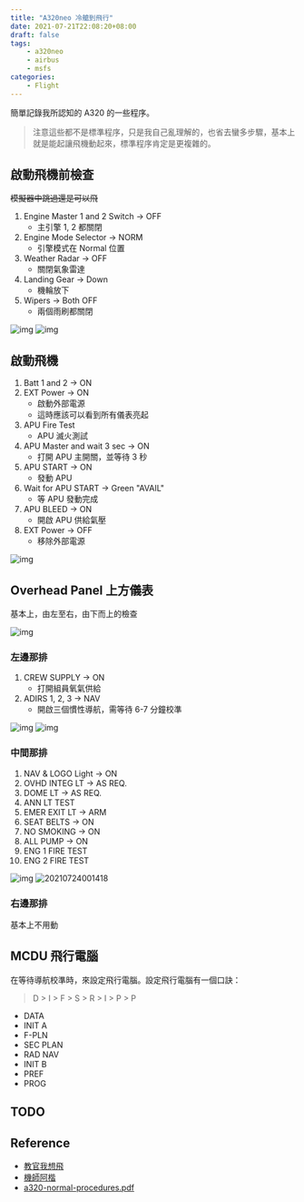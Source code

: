 ```yaml
---
title: "A320neo 冷艙到飛行"
date: 2021-07-21T22:08:20+08:00
draft: false
tags: 
    - a320neo
    - airbus
    - msfs
categories:
    - Flight
---
```


簡單記錄我所認知的 A320 的一些程序。

<!--more-->

> 注意這些都不是標準程序，只是我自己亂理解的，也省去蠻多步驟，基本上就是能起讓飛機動起來，標準程序肯定是更複雜的。

## 啟動飛機前檢查

~~模擬器中跳過還是可以飛~~

1. Engine Master 1 and 2 Switch -> OFF
   * 主引擎 1, 2 都關閉
2. Engine Mode Selector -> NORM
   * 引擎模式在 Normal 位置
3. Weather Radar -> OFF
   * 關閉氣象雷達
4. Landing Gear -> Down
   * 機輪放下
5. Wipers -> Both OFF
   * 兩個雨刷都關閉

![img](https://cdn.jsdelivr.net/gh/TonyPepeBear/ImageBed@main/20210723215225.png)
![img](https://cdn.jsdelivr.net/gh/TonyPepeBear/ImageBed@main/20210723215410.png)

## 啟動飛機

1. Batt 1 and 2 -> ON
2. EXT Power -> ON
   * 啟動外部電源
   * 這時應該可以看到所有儀表亮起
3. APU Fire Test
   * APU 滅火測試
4. APU Master and wait 3 sec -> ON
   * 打開 APU 主開關，並等待 3 秒
5. APU START -> ON
   * 發動 APU
6. Wait for APU START -> Green "AVAIL"
   * 等 APU 發動完成
7. APU BLEED -> ON
   * 開啟 APU 供給氣壓
8. EXT Power -> OFF
   * 移除外部電源

![img](https://cdn.jsdelivr.net/gh/TonyPepeBear/ImageBed@main/20210723230551.png)

## Overhead Panel 上方儀表

基本上，由左至右，由下而上的檢查

![img](https://cdn.jsdelivr.net/gh/TonyPepeBear/ImageBed@main/20210723223858.png)

### 左邊那排

1. CREW SUPPLY -> ON
   * 打開組員氧氣供給
2. ADIRS 1, 2, 3 -> NAV
   * 開啟三個慣性導航，需等待 6-7 分鐘校準

![img](https://cdn.jsdelivr.net/gh/TonyPepeBear/ImageBed@main/20210723223442.png)
![img](https://cdn.jsdelivr.net/gh/TonyPepeBear/ImageBed@main/20210723223529.png)

### 中間那排

1. NAV & LOGO Light -> ON
2. OVHD INTEG LT -> AS REQ.
3. DOME LT -> AS REQ.
4. ANN LT TEST
5. EMER EXIT LT -> ARM
6. SEAT BELTS -> ON
7. NO SMOKING -> ON
8. ALL PUMP -> ON
9. ENG 1 FIRE TEST
10. ENG 2 FIRE TEST

![img](https://cdn.jsdelivr.net/gh/TonyPepeBear/ImageBed@main/20210724001302.png)
![20210724001418](https://cdn.jsdelivr.net/gh/TonyPepeBear/ImageBed@main/20210724001418.png)

### 右邊那排

基本上不用動

## MCDU 飛行電腦

在等待導航校準時，來設定飛行電腦。設定飛行電腦有一個口訣：

> D > I > F > S > R > I > P > P

* DATA
* INIT A
* F-PLN
* SEC PLAN
* RAD NAV
* INIT B
* PREF
* PROG

## TODO

## Reference

* [教官我想飛](https://www.youtube.com/channel/UCDKKDx4mNVI7vONL1vqTx7g)
* [機師阿楷](https://www.youtube.com/channel/UCOHc8xzWD25Nn-snDBJUMGQ)
* [a320-normal-procedures.pdf](https://www.theairlinepilots.com/forumarchive/a320/a320-normal-procedures.pdf)
